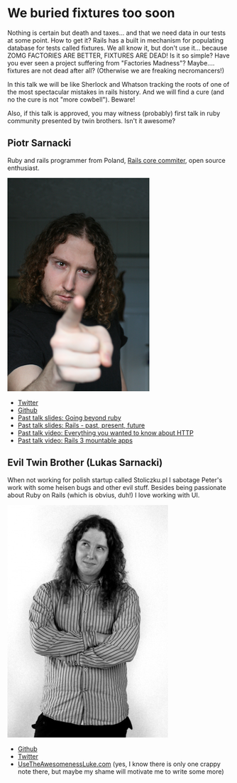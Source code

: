 # We buried fixtures too soon

Nothing is certain but death and taxes... and that we need data in our tests at some point. How to get it? Rails has a built in mechanism for populating database for tests called fixtures. We all know it, but don't use it... because ZOMG FACTORIES ARE BETTER, FIXTURES ARE DEAD! Is it so simple? Have you ever seen a project suffering from "Factories Madness"? Maybe.... fixtures are not dead after all? (Otherwise we are freaking necromancers!)

In this talk we will be like Sherlock and Whatson tracking the roots of one of the most spectacular mistakes in rails history. And we will find a cure (and no the cure is not "more cowbell"). Beware!

Also, if this talk is approved, you may witness (probably) first talk in ruby community presented by twin brothers. Isn't it awesome?

## Piotr Sarnacki

Ruby and rails programmer from Poland, [Rails core commiter](http://contributors.rubyonrails.org/contributors/piotr-sarnacki/commits), open source enthusiast.

![Profile picture](https://github.com/drogus/call-for-proposals/raw/master/Piotr_Sarnacki_and_Lukas_Sarnacki-We_burried_fixtures_too_soon/drogus.png)

- [Twitter](https://twitter.com/#!/drogus)
- [Github](http://github.com/drogus)
- [Past talk slides: Going beyond ruby](http://going-beyond-mvc-moscow.heroku.com)
- [Past talk slides: Rails - past, present, future](http://rails-present-past-future.heroku.com)
- [Past talk video: Everything you wanted to know about HTTP](http://blip.tv/rupy-strongly-dynamic-conference/piotr-sarnacki-everything-you-wanted-to-know-about-http-5949137)
- [Past talk video: Rails 3 mountable apps](http://confreaks.com/videos/436-rubyconf2010-ruby-summer-of-code-rails-3-mountable-apps)

## Evil Twin Brother (Lukas Sarnacki)

When not working for polish startup called Stoliczku.pl I sabotage Peter's work with some heisen bugs and other evil stuff.
Besides being passionate about Ruby on Rails (which is obvius, duh!) I love working with UI.

![Profile picture](https://github.com/drogus/call-for-proposals/raw/master/Piotr_Sarnacki_and_Lukas_Sarnacki-We_burried_fixtures_too_soon/lukas.jpg)

- [Github](https://github.com/lukesarnacki)
- [Twitter](http://twitter.com/lukesarnacki)
- [UseTheAwesomenessLuke.com](http://usetheawesomenessluke.com/) (yes, I know there is only one crappy note there, but maybe my shame will motivate me to write some more)

